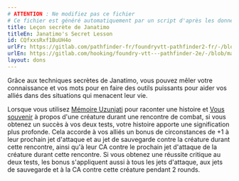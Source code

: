 ```yaml
---
# ATTENTION : Ne modifiez pas ce fichier
# Ce fichier est généré automatiquement par un script d'après les données du module Foundry VTT officiel et de sa traduction
title: Leçon secrète de Janatimo
titleEn: Janatimo's Secret Lesson
id: CQfxxsRxf1BuUH4o
urlFr: https://gitlab.com/pathfinder-fr/foundryvtt-pathfinder2-fr/-/blob/master/data/feats/CQfxxsRxf1BuUH4o.htm
urlEn: https://gitlab.com/hooking/foundry-vtt---pathfinder-2e/-/blob/master/packs/data/feats.db/janatimo-s-secret-lesson.json
layout: dons
---
```

Grâce aux techniques secrètes de Janatimo, vous pouvez mêler votre connaissance et vos mots pour en faire des outils puissants pour aider vos alliés dans des situations qui menacent leur vie.

Lorsque vous utilisez [Mémoire Uzunjati](mémoire-uzunjati.md) pour raconter une histoire et [Vous souvenir](../actions/se-souvenir-connaissance.md) à propos d'une créature durant une rencontre de combat, si vous obtenez un succès à vos deux tests, votre histoire apporte une signification plus profonde. Cela accorde à vos alliés un bonus de circonstances de +1 à leur prochain jet d'attaque et au jet de sauvegarde contre la créature durant cette rencontre, ainsi qu'à leur CA contre le prochain jet d'attaque de la créature  durant cette rencontre. Si vous obtenez une réussite critique au deux tests, les bonus s'appliquent aussi à tous les jets d'attaque, aux jets de sauvegarde et à la CA contre cette créature pendant 2 rounds.
